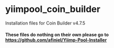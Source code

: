 # yiimpool_coin_builder
Installation files for Coin Builder v4.7.5

#### These files do nothing on their own please go to https://github.com/afiniel/Yiimp-Pool-Installer

